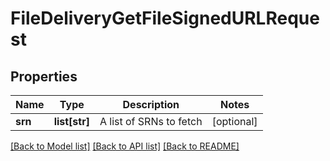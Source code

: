 # FileDeliveryGetFileSignedURLRequest

## Properties
Name | Type | Description | Notes
------------ | ------------- | ------------- | -------------
**srn** | **list[str]** | A list of SRNs to fetch | [optional] 

[[Back to Model list]](../README.md#documentation-for-models) [[Back to API list]](../README.md#documentation-for-api-endpoints) [[Back to README]](../README.md)



